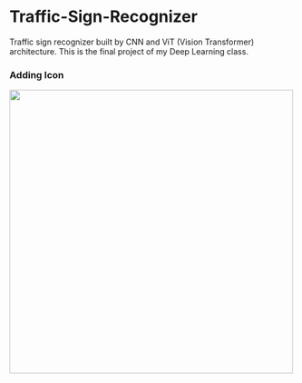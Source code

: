 # Traffic-Sign-Recognizer
Traffic sign recognizer built by CNN and ViT (Vision Transformer) architecture. This is the final project of my Deep Learning class. 

### Adding Icon
<img src="https://github.com/abrarrhine/Traffic-Sign-Recognizer/blob/master/trafficsign2.png" width=500><br>
